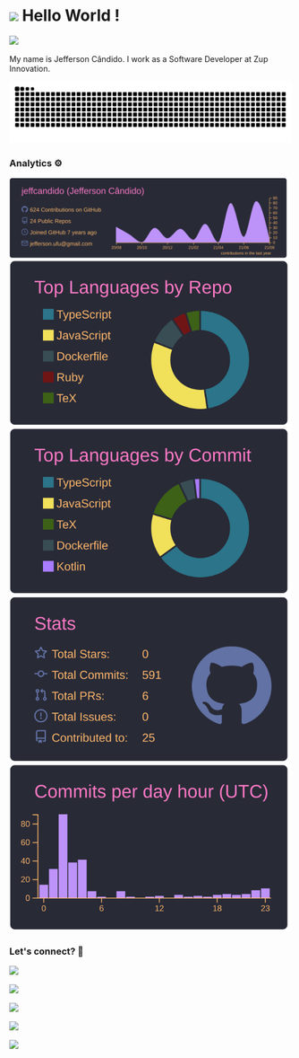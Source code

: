 
<h1><img src="https://emojis.slackmojis.com/emojis/images/1531849430/4246/blob-sunglasses.gif?1531849430" width="30"/> Hello World ! </h1>

![](http://estruyf-github.azurewebsites.net/api/VisitorHit?user=jeffcandido&repo=jeffcandido&countColorcountColor)

My name is Jefferson Cândido. I work as a Software Developer at Zup Innovation.

![Snake animation](https://github.com/jeffcandido/jeffcandido/blob/output/github-contribution-grid-snake.svg)

### Analytics ⚙️

[![](https://raw.githubusercontent.com/jeffcandido/jeffcandido/master/profile-summary-card-output/dracula/0-profile-details.svg)](https://github.com/vn7n24fzkq/github-profile-summary-cards)
[![](https://raw.githubusercontent.com/jeffcandido/jeffcandido/master/profile-summary-card-output/dracula/1-repos-per-language.svg)](https://github.com/vn7n24fzkq/github-profile-summary-cards) [![](https://raw.githubusercontent.com/jeffcandido/jeffcandido/master/profile-summary-card-output/dracula/2-most-commit-language.svg)](https://github.com/vn7n24fzkq/github-profile-summary-cards)
[![](https://raw.githubusercontent.com/jeffcandido/jeffcandido/master/profile-summary-card-output/dracula/3-stats.svg)](https://github.com/vn7n24fzkq/github-profile-summary-cards) [![](https://raw.githubusercontent.com/jeffcandido/jeffcandido/master/profile-summary-card-output/dracula/4-productive-time.svg)](https://github.com/vn7n24fzkq/github-profile-summary-cards)

### Let's connect? 🤝

<p align="left">

<a href="https://www.linkedin.com/in/jefferson-da-silva-c%C3%A2ndido-8ab8a570/"><img src="https://img.shields.io/badge/-LinkedIn-0077B5?style=flat&logo=Linkedin&logoColor=white"/></a>

<a href="https://twitter.com/jeffcnd"><img src="https://img.shields.io/badge/-Twitter-%231DA1F2?style=flat&logo=twitter&logoColor=white"/></a>

<a href="https://www.instagram.com/jeff.candido/"><img src="https://img.shields.io/badge/-Instagram-E4405F?style=flat&logo=instagram&logoColor=white"/></a>

<a href="https://www.facebook.com/jefferssaum/"><img src="https://img.shields.io/badge/-Facebook-1877F2?style=flat&logo=facebook&logoColor=white"/></a>

<a href="https://medium.com/@jeffcandido"><img src="https://img.shields.io/badge/-Medium-%2312100E?style=flat&logo=medium&logoColor=white"/></a>

</p>
